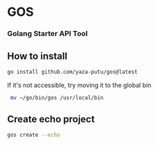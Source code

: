 # GOS
### Golang Starter API Tool

## How to install
```bash
go install github.com/yaza-putu/gos@latest
```
If it's not accessible, try moving it to the global bin
```bash
 mv ~/go/bin/gos /usr/local/bin
```

## Create echo project
```bash
gos create --echo
```
